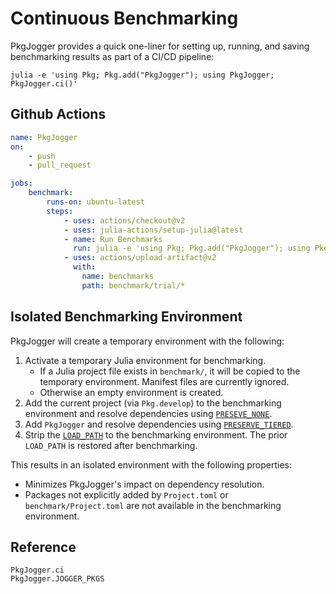 # Continuous Benchmarking

PkgJogger provides a quick one-liner for setting up, running, and saving benchmarking
results as part of a CI/CD pipeline:

```shell
julia -e 'using Pkg; Pkg.add("PkgJogger"); using PkgJogger; PkgJogger.ci()'
```

## Github Actions

```yaml
name: PkgJogger
on:
    - push
    - pull_request

jobs:
    benchmark:
        runs-on: ubuntu-latest
        steps:
            - uses: actions/checkout@v2
            - uses: julia-actions/setup-julia@latest
            - name: Run Benchmarks
              run: julia -e 'using Pkg; Pkg.add("PkgJogger"); using PkgJogger; PkgJogger.ci()'
            - uses: actions/upload-artifact@v2
              with:
                name: benchmarks
                path: benchmark/trial/*

```

## Isolated Benchmarking Environment

PkgJogger will create a temporary environment with the following:

1) Activate a temporary Julia environment for benchmarking.
    - If a Julia project file exists in `benchmark/`, it will be copied to the
      temporary environment. Manifest files are currently ignored.
    - Otherwise an empty environment is created.
2) Add the current project (via `Pkg.develop`) to the benchmarking environment
   and resolve dependencies using
   [`PRESEVE_NONE`](https://pkgdocs.julialang.org/v1/api/#Pkg.add).
3) Add `PkgJogger` and resolve dependencies using
   [`PRESERVE_TIERED`](https://pkgdocs.julialang.org/v1/api/#Pkg.add).
4) Strip the
   [`LOAD_PATH`](https://docs.julialang.org/en/v1/base/constants/#Base.LOAD_PATH)
   to the benchmarking environment. The prior `LOAD_PATH` is restored after benchmarking.

This results in an isolated environment with the following properties:

- Minimizes PkgJogger's impact on dependency resolution.
- Packages not explicitly added by `Project.toml` or `benchmark/Project.toml`
  are not available in the benchmarking environment.

## Reference

```@docs
PkgJogger.ci
PkgJogger.JOGGER_PKGS
```
